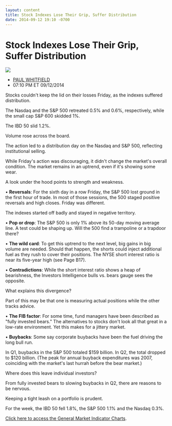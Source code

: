 ```yaml
---
layout: content
title: Stock Indexes Lose Their Grip, Suffer Distribution
date: 2014-09-12 19:10 -0700
---
```



Stock Indexes Lose Their Grip, Suffer Distribution
===================================================


![](https://www.investors.com/wp-content/uploads/ibd-migrated-images/MPv_140915_635461324604955100.png)

* [PAUL WHITFIELD](https://www.investors.com/author/whitfieldp/ "Posts by PAUL WHITFIELD")
* 07:10 PM ET 09/12/2014




Stocks couldn't keep the lid on their losses Friday, as the indexes suffered distribution.


The Nasdaq and the S&P 500 retreated 0.5% and 0.6%, respectively, while the small cap S&P 600 skidded 1%.


The IBD 50 slid 1.2%.


Volume rose across the board.


The action led to a distribution day on the Nasdaq and S&P 500, reflecting institutional selling.


While Friday's action was discouraging, it didn't change the market's overall condition. The market remains in an uptrend, even if it's showing some wear.


A look under the hood points to strength and weakness.


• **Reversals**: For the sixth day in a row Friday, the S&P 500 lost ground in the first hour of trade. In most of those sessions, the 500 staged positive reversals and high closes. Friday was different.


The indexes started off badly and stayed in negative territory.


• **Pop or drop**: The S&P 500 is only 1% above its 50-day moving average line. A test could be shaping up. Will the 500 find a trampoline or a trapdoor there?


• **The wild card**: To get this uptrend to the next level, big gains in big volume are needed. Should that happen, the shorts could inject additional fuel as they rush to cover their positions. The NYSE short interest ratio is near its five-year high (see Page B17).


• **Contradictions**: While the short interest ratio shows a heap of bearishness, the Investors Intelligence bulls vs. bears gauge sees the opposite.


What explains this divergence?


Part of this may be that one is measuring actual positions while the other tracks advice.


• **The FIB factor**: For some time, fund managers have been described as "fully invested bears." The alternatives to stocks don't look all that great in a low-rate environment. Yet this makes for a jittery market.


• **Buybacks**: Some say corporate buybacks have been the fuel driving the long bull run.


In Q1, buybacks in the S&P 500 totaled $159 billion. In Q2, the total dropped to $120 billion. (The peak for annual buyback expenditures was 2007, coinciding with the market's last hurrah before the bear market.)


Where does this leave individual investors?


From fully invested bears to slowing buybacks in Q2, there are reasons to be nervous.


Keeping a tight leash on a portfolio is prudent.


For the week, the IBD 50 fell 1.8%, the S&P 500 1.1% and the Nasdaq 0.3%.


[Click here to access the General Market Indicator Charts](https://www.investors.com/pdf/GMI_091514.pdf).




